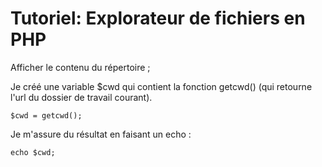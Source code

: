 # Tutoriel: Explorateur de fichiers en PHP

Afficher le contenu du répertoire ;

Je créé une variable $cwd qui contient la fonction getcwd() (qui  retourne l'url du dossier de travail courant).

  <code>$cwd = getcwd();</code>

Je m'assure du résultat en faisant un echo :

  <code>echo $cwd;</code>

